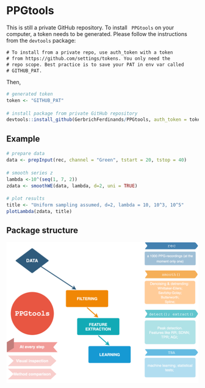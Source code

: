 # PPGtools

This is still a private GitHub repository.
To install ` PPGtools` on your computer, a token needs to be generated. 
Please follow the instructions from the `devtools` package: 

```
# To install from a private repo, use auth_token with a token
# from https://github.com/settings/tokens. You only need the
# repo scope. Best practice is to save your PAT in env var called
# GITHUB_PAT.
```
Then, 
```r
# generated token 
token <- "GITHUB_PAT"

# install package from private GitHub repository 
devtools::install_github(GerbrichFerdinands/PPGtools, auth_token = token, build = TRUE)

```

## Example
```r
# prepare data
data <- prepInput(rec, channel = "Green", tstart = 20, tstop = 40)

# smooth series z 
lambda <-10^(seq(1, 7, 2))
zdata <- smoothWE(data, lambda, d=2, uni = TRUE)

# plot results
title <- "Uniform sampling assumed, d=2, lambda = 10, 10^3, 10^5"
plotLambda(zdata, title)

```


## Package structure
![](flowchart.png)
